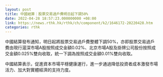 ```yaml
---
layout: post
title: 中國結算：股票交易過戶費明日起下調50%
date: 2022-04-28 18:57:23.000000000 +08:00
link: https://news.rthk.hk/rthk/ch/component/k2/1646172-20220428.htm
categories: rthk
---
```


中國結算發布通知，明日起將股票交易過戶費整體下調50%，亦即股票交易過戶費由現行滬深市場A股按照成交金額0.02%、北京市場A股及掛牌公司股份按照成交金額0.025%雙向收取，統一下調為按照成交金額0.01%雙向收取。

中國結算表示，促進資本市場平穩健康運行，進一步通過降低投資者成本激發市場活力、加大對實體經濟的支持力度。
